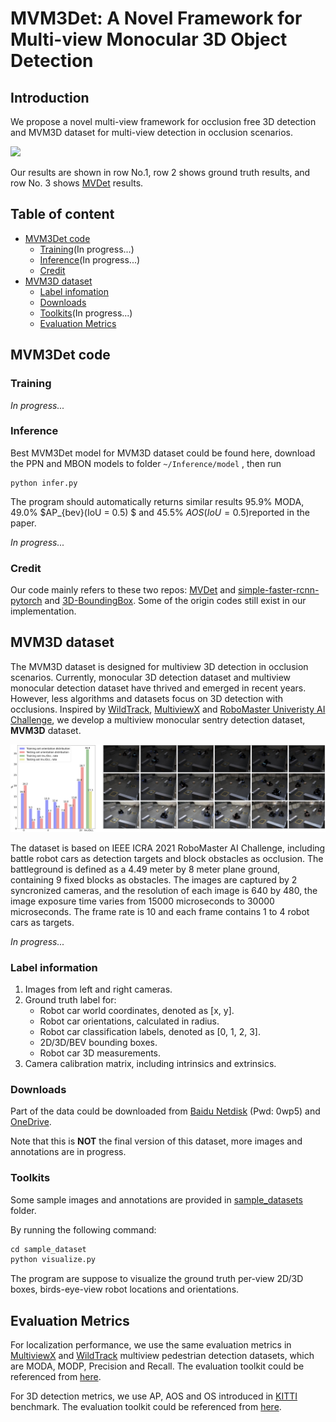 # MVM3Det: A Novel Framework for Multi-view Monocular 3D Object Detection

## Introduction

We propose a novel multi-view framework for occlusion free 3D detection and MVM3D dataset for multi-view detection in occlusion scenarios.

<img src="misc/res.png">

Our results are shown in row No.1, row 2 shows ground truth results, and row No. 3 shows  [MVDet](https://github.com/hou-yz/MVDet) results.

## Table of content

- [MVM3Det code](#mvm3det-code)
    * [Training](#training)(In progress...)
    * [Inference](#inference)(In progress...)
    * [Credit](#credit)
- [MVM3D dataset](#mvm3d-dataset)
    * [Label infomation](#label-information)
    * [Downloads](#downloads)
    * [Toolkits](#toolkits)(In progress...)
    * [Evaluation Metrics](#evaluation-metrics)

## MVM3Det code

### Training

*In progress...*

### Inference

Best MVM3Det model for MVM3D dataset could be found here, download the PPN and MBON models to folder `~/Inference/model` , then run

```
python infer.py
```

The program should automatically returns similar results 95.9% MODA, 49.0% $AP_{bev}(IoU = 0.5) $ and 45.5% $AOS(IoU=0.5)$reported in the paper.

*In progress...*



### Credit

Our code mainly refers to these two repos: [MVDet](https://github.com/hou-yz/MVDet) and [simple-faster-rcnn-pytorch](https://github.com/chenyuntc/simple-faster-rcnn-pytorch) and [3D-BoundingBox](https://github.com/skhadem/3D-BoundingBox). Some of the origin codes still exist in our implementation.



## MVM3D dataset

The MVM3D dataset is designed for multiview 3D detection in occlusion scenarios. Currently, monocular 3D detection dataset and multiview monocular detection dataset have thrived and emerged in recent years. However, less algorithms and datasets focus on 3D detection with occlusions. Inspired by [WildTrack](https://www.epfl.ch/labs/cvlab/data/data-wildtrack/), [MultiviewX](https://github.com/hou-yz/MultiviewX) and [RoboMaster Univeristy AI Challenge](https://www.robomaster.com/en-US/robo/icra), we develop a multiview monocular sentry detection dataset, **MVM3D** dataset.

![dataset](misc/dataset2.png)

The dataset is based on IEEE ICRA 2021 RoboMaster AI Challenge, including battle robot cars as detection targets and block obstacles as occlusion. The battleground is defined as a 4.49 meter by 8 meter plane ground, containing 9 fixed blocks as obstacles. The images are captured by 2 syncronized cameras, and the resolution of each image is 640 by 480, the image exposure time varies from 15000 microseconds to 30000 microseconds. The frame rate is 10 and each frame contains 1 to 4 robot cars as targets. 

*In progress...*

### Label information

1. Images from left and right cameras.
2. Ground truth label for:
   - Robot car world coordinates, denoted as [x, y].
   - Robot car orientations, calculated in radius.
   - Robot car classification labels, denoted as [0, 1, 2, 3].
   - 2D/3D/BEV bounding boxes.
   - Robot car 3D measurements.
3. Camera calibration matrix, including intrinsics and extrinsics.

### Downloads

Part of the data could be downloaded from [Baidu Netdisk](https://pan.baidu.com/s/1cL16r0gNa3lVBBdD-BaCTA) (Pwd: 0wp5) and [OneDrive](https://anu365-my.sharepoint.com/:u:/g/personal/u7170273_anu_edu_au/EZMfq2ku37NGtTTPK0Yn6ZEBjcaw-RTVqomjFp7W60NPUw?e=3v5muZ).

Note that this is **NOT** the final version of this dataset, more images and annotations are in progress.

### Toolkits

Some sample images and annotations are provided in [sample_datasets](sample_datasets/) folder.

By running the following command:

```markdown
cd sample_dataset
python visualize.py
```

The program are suppose to visualize the ground truth per-view 2D/3D boxes, birds-eye-view robot locations and orientations.

## Evaluation Metrics

For localization performance, we use the same evaluation metrics in [MultiviewX](https://github.com/hou-yz/MultiviewX) and [WildTrack](https://www.epfl.ch/labs/cvlab/data/data-wildtrack/) multiview pedestrian detection datasets, which are MODA, MODP, Precision and Recall. The evaluation toolkit could be referenced from [here](https://github.com/hou-yz/MVDet/tree/master/multiview_detector/evaluation).

For 3D detection metrics, we use AP, AOS and OS introduced in [KITTI](https://projet.liris.cnrs.fr/imagine/pub/proceedings/CVPR2012/data/papers/424_O3C-04.pdf) benchmark. The evaluation toolkit could be referenced from [here](https://www.mathworks.com/help/vision/ref/evaluatedetectionaos.html).

